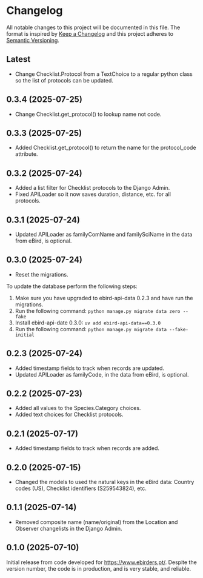 # Changelog

All notable changes to this project will be documented in this file.
The format is inspired by [Keep a Changelog](https://keepachangelog.com/en/1.0.0/)
and this project adheres to [Semantic Versioning](https://semver.org/spec/v2.0.0.html).

## Latest

- Change Checklist.Protocol from a TextChoice to a regular python class so the 
  list of protocols can be updated.

## 0.3.4 (2025-07-25)

- Change Checklist.get_protocol() to lookup name not code.

## 0.3.3 (2025-07-25)

- Added Checklist.get_protocol() to return the name for the protocol_code attribute.

## 0.3.2 (2025-07-24)

- Added a list filter for Checklist protocols to the Django Admin.
- Fixed APILoader so it now saves duration, distance, etc. for all protocols.

## 0.3.1 (2025-07-24)

- Updated APILoader as familyComName and familySciName in the data from eBird, is optional.

## 0.3.0 (2025-07-24)

- Reset the migrations.

To update the database perform the following steps:

1. Make sure you have upgraded to ebird-api-data 0.2.3 and have run the migrations.
2. Run the following command:
   ```python manage.py migrate data zero --fake```
3. Install ebird-api-date 0.3.0:
   ```uv add ebird-api-data==0.3.0```
4. Run the following command:
   ```python manage.py migrate data --fake-initial``` 

## 0.2.3 (2025-07-24)

- Added timestamp fields to track when records are updated.
- Updated APILoader as familyCode, in the data from eBird, is optional.

## 0.2.2 (2025-07-23)

- Added all values to the Species.Category choices.
- Added text choices for Checklist protocols.

## 0.2.1 (2025-07-17)

- Added timestamp fields to track when records are added.

## 0.2.0 (2025-07-15)

- Changed the models to used the natural keys in the eBird data: Country codes (US),
  Checklist identifiers (S259543824), etc.

## 0.1.1 (2025-07-14)

- Removed composite name (name/original) from the Location and Observer changelists
  in the Django Admin.

## 0.1.0 (2025-07-10)

Initial release from code developed for https://www.ebirders.pt/. Despite the
version number, the code is in production, and is very stable, and reliable.
